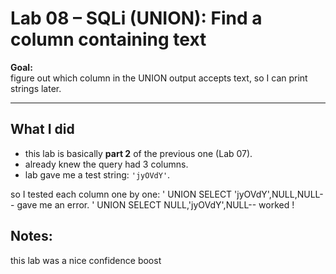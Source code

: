 # Lab 08 – SQLi (UNION): Find a column containing text

**Goal:**  
figure out which column in the UNION output accepts text, so I can print strings later.

---

## What I did
- this lab is basically **part 2** of the previous one (Lab 07).  
- already knew the query had 3 columns.  
- lab gave me a test string: `'jyOVdY'`.  

so I tested each column one by one: ' UNION SELECT 'jyOVdY',NULL,NULL-- gave me an error.
' UNION SELECT NULL,'jyOVdY',NULL-- worked !

## Notes:
this lab was a nice confidence boost 


